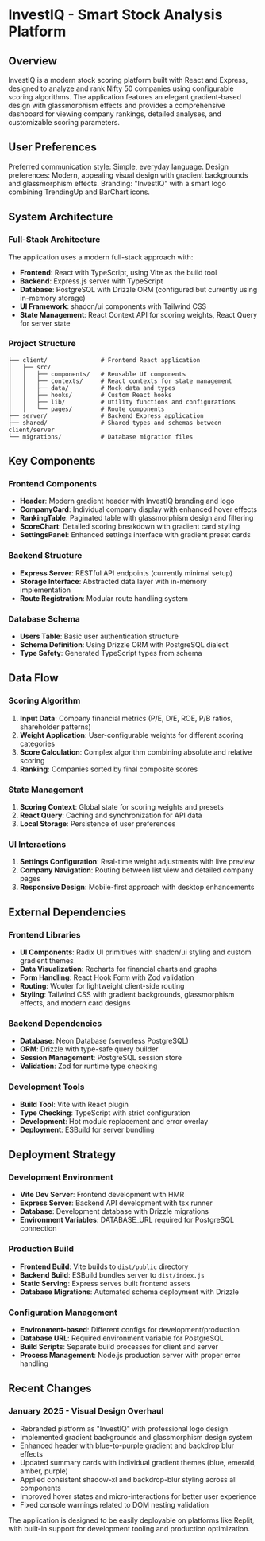# InvestIQ - Smart Stock Analysis Platform

## Overview

InvestIQ is a modern stock scoring platform built with React and Express, designed to analyze and rank Nifty 50 companies using configurable scoring algorithms. The application features an elegant gradient-based design with glassmorphism effects and provides a comprehensive dashboard for viewing company rankings, detailed analyses, and customizable scoring parameters.

## User Preferences

Preferred communication style: Simple, everyday language.
Design preferences: Modern, appealing visual design with gradient backgrounds and glassmorphism effects.
Branding: "InvestIQ" with a smart logo combining TrendingUp and BarChart icons.

## System Architecture

### Full-Stack Architecture
The application uses a modern full-stack approach with:
- **Frontend**: React with TypeScript, using Vite as the build tool
- **Backend**: Express.js server with TypeScript
- **Database**: PostgreSQL with Drizzle ORM (configured but currently using in-memory storage)
- **UI Framework**: shadcn/ui components with Tailwind CSS
- **State Management**: React Context API for scoring weights, React Query for server state

### Project Structure
```
├── client/               # Frontend React application
│   ├── src/
│   │   ├── components/   # Reusable UI components
│   │   ├── contexts/     # React contexts for state management
│   │   ├── data/         # Mock data and types
│   │   ├── hooks/        # Custom React hooks
│   │   ├── lib/          # Utility functions and configurations
│   │   └── pages/        # Route components
├── server/               # Backend Express application
├── shared/               # Shared types and schemas between client/server
└── migrations/           # Database migration files
```

## Key Components

### Frontend Components
- **Header**: Modern gradient header with InvestIQ branding and logo
- **CompanyCard**: Individual company display with enhanced hover effects
- **RankingTable**: Paginated table with glassmorphism design and filtering
- **ScoreChart**: Detailed scoring breakdown with gradient card styling
- **SettingsPanel**: Enhanced settings interface with gradient preset cards

### Backend Structure
- **Express Server**: RESTful API endpoints (currently minimal setup)
- **Storage Interface**: Abstracted data layer with in-memory implementation
- **Route Registration**: Modular route handling system

### Database Schema
- **Users Table**: Basic user authentication structure
- **Schema Definition**: Using Drizzle ORM with PostgreSQL dialect
- **Type Safety**: Generated TypeScript types from schema

## Data Flow

### Scoring Algorithm
1. **Input Data**: Company financial metrics (P/E, D/E, ROE, P/B ratios, shareholder patterns)
2. **Weight Application**: User-configurable weights for different scoring categories
3. **Score Calculation**: Complex algorithm combining absolute and relative scoring
4. **Ranking**: Companies sorted by final composite scores

### State Management
1. **Scoring Context**: Global state for scoring weights and presets
2. **React Query**: Caching and synchronization for API data
3. **Local Storage**: Persistence of user preferences

### UI Interactions
1. **Settings Configuration**: Real-time weight adjustments with live preview
2. **Company Navigation**: Routing between list view and detailed company pages
3. **Responsive Design**: Mobile-first approach with desktop enhancements

## External Dependencies

### Frontend Libraries
- **UI Components**: Radix UI primitives with shadcn/ui styling and custom gradient themes
- **Data Visualization**: Recharts for financial charts and graphs
- **Form Handling**: React Hook Form with Zod validation
- **Routing**: Wouter for lightweight client-side routing
- **Styling**: Tailwind CSS with gradient backgrounds, glassmorphism effects, and modern card designs

### Backend Dependencies
- **Database**: Neon Database (serverless PostgreSQL)
- **ORM**: Drizzle with type-safe query builder
- **Session Management**: PostgreSQL session store
- **Validation**: Zod for runtime type checking

### Development Tools
- **Build Tool**: Vite with React plugin
- **Type Checking**: TypeScript with strict configuration
- **Development**: Hot module replacement and error overlay
- **Deployment**: ESBuild for server bundling

## Deployment Strategy

### Development Environment
- **Vite Dev Server**: Frontend development with HMR
- **Express Server**: Backend API development with tsx runner
- **Database**: Development database with Drizzle migrations
- **Environment Variables**: DATABASE_URL required for PostgreSQL connection

### Production Build
- **Frontend Build**: Vite builds to `dist/public` directory
- **Backend Build**: ESBuild bundles server to `dist/index.js`
- **Static Serving**: Express serves built frontend assets
- **Database Migrations**: Automated schema deployment with Drizzle

### Configuration Management
- **Environment-based**: Different configs for development/production
- **Database URL**: Required environment variable for PostgreSQL
- **Build Scripts**: Separate build processes for client and server
- **Process Management**: Node.js production server with proper error handling

## Recent Changes

### January 2025 - Visual Design Overhaul
- Rebranded platform as "InvestIQ" with professional logo design
- Implemented gradient backgrounds and glassmorphism design system
- Enhanced header with blue-to-purple gradient and backdrop blur effects
- Updated summary cards with individual gradient themes (blue, emerald, amber, purple)
- Applied consistent shadow-xl and backdrop-blur styling across all components
- Improved hover states and micro-interactions for better user experience
- Fixed console warnings related to DOM nesting validation

The application is designed to be easily deployable on platforms like Replit, with built-in support for development tooling and production optimization.